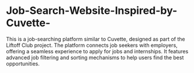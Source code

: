 # Job-Search-Website-Inspired-by-Cuvette-
This is a job-searching platform similar to Cuvette, designed as part of the Liftoff Club project. The platform connects job seekers with employers, offering a seamless experience to apply for jobs and internships. It features advanced job filtering and sorting mechanisms to help users find the best opportunities.
